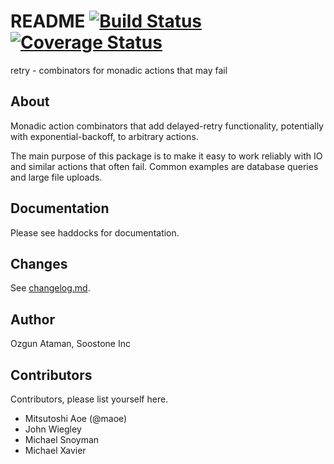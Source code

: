 # README [![Build Status](https://travis-ci.org/Soostone/retry.svg?branch=master)](https://travis-ci.org/Soostone/retry) [![Coverage Status](https://coveralls.io/repos/Soostone/retry/badge.png?branch=master)](https://coveralls.io/r/Soostone/retry?branch=master)

retry - combinators for monadic actions that may fail

## About

Monadic action combinators that add delayed-retry functionality,
potentially with exponential-backoff, to arbitrary actions.

The main purpose of this package is to make it easy to work reliably
with IO and similar actions that often fail. Common examples are
database queries and large file uploads.


## Documentation

Please see haddocks for documentation.

## Changes

See [changelog.md](changelog.md).

## Author

Ozgun Ataman, Soostone Inc


## Contributors

Contributors, please list yourself here.

- Mitsutoshi Aoe (@maoe)
- John Wiegley
- Michael Snoyman
- Michael Xavier


